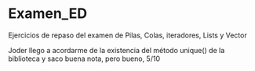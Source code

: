 # Examen_ED
Ejercicios de repaso del examen de Pilas, Colas, iteradores, Lists y Vector 


Joder llego a acordarme de la existencia del método unique() de la biblioteca <algorithm> y saco buena nota, pero bueno, 5/10
